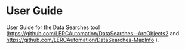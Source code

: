User Guide
==========

User Guide for the Data Searches tool (<https://github.com/LERCAutomation/DataSearches--ArcObjects2>
 and <https://github.com/LERCAutomation/DataSearches-MapInfo>
).
